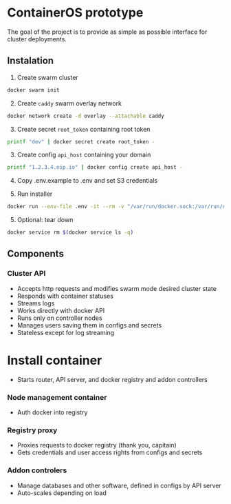 # ContainerOS prototype

The goal of the project is to provide as simple as possible interface for cluster deployments.

## Instalation
1. Create swarm cluster
```bash
docker swarm init
```
2. Create `caddy` swarm overlay network
```bash
docker network create -d overlay --attachable caddy
```
3. Create secret `root_token` containing root token
```bash
printf "dev" | docker secret create root_token -
```
3. Create config `api_host` containing your domain
```bash
printf "1.2.3.4.nip.io" | docker config create api_host -
```
4. Copy .env.example to .env and set S3 credentials

5. Run installer
```bash
docker run --env-file .env -it --rm -v "/var/run/docker.sock:/var/run/docker.sock" quay.io/containeros/installer:latest
```
5. Optional: tear down
```bash
docker service rm $(docker service ls -q)
```

## Components

### Cluster API

- Accepts http requests and modifies swarm mode desired cluster state
- Responds with container statuses
- Streams logs
- Works directly with docker API
- Runs only on controller nodes
- Manages users saving them in configs and secrets
- Stateless except for log streaming

# Install container
- Starts router, API server, and docker registry and addon controllers

### Node management container
- Auth docker into registry

### Registry proxy

- Proxies requests to docker registry (thank you, capitain)
- Gets credentials and user access rights from configs and secrets

### Addon controlers 
- Manage databases and other software, defined in configs by API server
- Auto-scales depending on load
